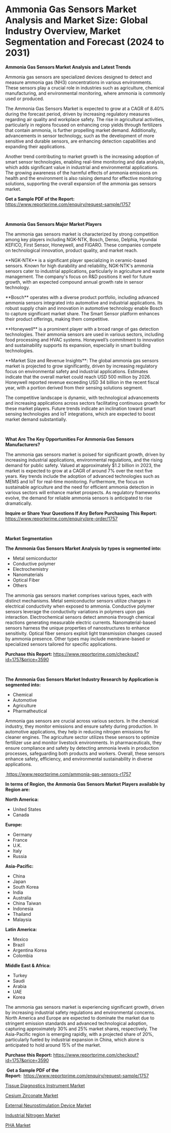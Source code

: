 <p><h1>Ammonia Gas Sensors Market Analysis and Market Size: Global Industry Overview, Market Segmentation and Forecast (2024 to 2031)</h1></p><p><strong>Ammonia Gas Sensors Market Analysis and Latest Trends</strong></p>
<p><p>Ammonia gas sensors are specialized devices designed to detect and measure ammonia gas (NH3) concentrations in various environments. These sensors play a crucial role in industries such as agriculture, chemical manufacturing, and environmental monitoring, where ammonia is commonly used or produced. </p><p>The Ammonia Gas Sensors Market is expected to grow at a CAGR of 8.40% during the forecast period, driven by increasing regulatory measures regarding air quality and workplace safety. The rise in agricultural activities, particularly in regions focused on enhancing crop yields through fertilizers that contain ammonia, is further propelling market demand. Additionally, advancements in sensor technology, such as the development of more sensitive and durable sensors, are enhancing detection capabilities and expanding their applications.</p><p>Another trend contributing to market growth is the increasing adoption of smart sensor technologies, enabling real-time monitoring and data analysis, which adds significant value in industrial and environmental applications. The growing awareness of the harmful effects of ammonia emissions on health and the environment is also raising demand for effective monitoring solutions, supporting the overall expansion of the ammonia gas sensors market.</p></p>
<p><strong>Get a Sample PDF of the Report:&nbsp;</strong> <a href="https://www.reportprime.com/enquiry/request-sample/1757">https://www.reportprime.com/enquiry/request-sample/1757</a></p>
<p>&nbsp;</p>
<p><strong>Ammonia Gas Sensors Major Market Players</strong></p>
<p><p>The ammonia gas sensors market is characterized by strong competition among key players including NGK-NTK, Bosch, Denso, Delphia, Hyundai KEFICO, First Sensor, Honeywell, and FIGARO. These companies compete on technological innovation, product quality, and market reach.</p><p>**NGK-NTK** is a significant player specializing in ceramic-based sensors. Known for high durability and reliability, NGK-NTK's ammonia sensors cater to industrial applications, particularly in agriculture and waste management. The company's focus on R&D positions it well for future growth, with an expected compound annual growth rate in sensor technology.</p><p>**Bosch** operates with a diverse product portfolio, including advanced ammonia sensors integrated into automotive and industrial applications. Its robust supply chain and innovation in automotive technology enable Bosch to capture significant market share. The Smart Sensor platform enhances their product offerings, making them competitive.</p><p>**Honeywell** is a prominent player with a broad range of gas detection technologies. Their ammonia sensors are used in various sectors, including food processing and HVAC systems. Honeywell’s commitment to innovation and sustainability supports its expansion, especially in smart building technologies.</p><p>**Market Size and Revenue Insights**: The global ammonia gas sensors market is projected to grow significantly, driven by increasing regulatory focus on environmental safety and industrial applications. Estimates indicate that the overall market could reach USD 500 million by 2026. Honeywell reported revenue exceeding USD 34 billion in the recent fiscal year, with a portion derived from their sensing solutions segment.</p><p>The competitive landscape is dynamic, with technological advancements and increasing applications across sectors facilitating continuous growth for these market players. Future trends indicate an inclination toward smart sensing technologies and IoT integrations, which are expected to boost market demand substantially.</p></p>
<p>&nbsp;</p>
<p><strong>What Are The Key Opportunities For Ammonia Gas Sensors Manufacturers?</strong></p>
<p><p>The ammonia gas sensors market is poised for significant growth, driven by increasing industrial applications, environmental regulations, and the rising demand for public safety. Valued at approximately $1.2 billion in 2023, the market is expected to grow at a CAGR of around 7% over the next five years. Key trends include the adoption of advanced technologies such as MEMS and IoT for real-time monitoring. Furthermore, the focus on sustainable agriculture and the need for efficient ammonia detection in various sectors will enhance market prospects. As regulatory frameworks evolve, the demand for reliable ammonia sensors is anticipated to rise dramatically.</p></p>
<p><strong>Inquire or Share Your Questions If Any Before Purchasing This Report:</strong> <a href="https://www.reportprime.com/enquiry/pre-order/1757">https://www.reportprime.com/enquiry/pre-order/1757</a></p>
<p>&nbsp;</p>
<p><strong>Market Segmentation</strong></p>
<p><strong>The Ammonia Gas Sensors Market Analysis by types is segmented into:</strong></p>
<p><ul><li>Metal semiconductor</li><li>Conductive polymer</li><li>Electrochemistry</li><li>Nanomaterials</li><li>Optical Fiber</li><li>Others</li></ul></p>
<p><p>The ammonia gas sensors market comprises various types, each with distinct mechanisms. Metal semiconductor sensors utilize changes in electrical conductivity when exposed to ammonia. Conductive polymer sensors leverage the conductivity variations in polymers upon gas interaction. Electrochemical sensors detect ammonia through chemical reactions generating measurable electric currents. Nanomaterial-based sensors harness the unique properties of nanostructures to enhance sensitivity. Optical fiber sensors exploit light transmission changes caused by ammonia presence. Other types may include membrane-based or specialized sensors tailored for specific applications.</p></p>
<p><strong>Purchase this Report:&nbsp;</strong><a href="https://www.reportprime.com/checkout?id=1757&price=3590">https://www.reportprime.com/checkout?id=1757&price=3590</a></p>
<p>&nbsp;</p>
<p><strong>The Ammonia Gas Sensors Market Industry Research by Application is segmented into:</strong></p>
<p><ul><li>Chemical</li><li>Automotive</li><li>Agriculture</li><li>Pharmatheutical</li></ul></p>
<p><p>Ammonia gas sensors are crucial across various sectors. In the chemical industry, they monitor emissions and ensure safety during production. In automotive applications, they help in reducing nitrogen emissions for cleaner engines. The agriculture sector utilizes these sensors to optimize fertilizer use and monitor livestock environments. In pharmaceuticals, they ensure compliance and safety by detecting ammonia levels in production processes, safeguarding both products and workers. Overall, these sensors enhance safety, efficiency, and environmental sustainability in diverse applications.</p></p>
<p><a href="https://www.reportprime.com/ammonia-gas-sensors-r1757">&nbsp;https://www.reportprime.com/ammonia-gas-sensors-r1757</a></p>
<p><strong>In terms of Region, the Ammonia Gas Sensors Market Players available by Region are:</strong></p>
<p>
    <p> <strong> North America: </strong>
        <ul>
            <li>United States</li>
            <li>Canada</li>
        </ul>
        </p> 
    <p> <strong> Europe: </strong>
        <ul>
            <li>Germany</li>
            <li>France</li>
            <li>U.K.</li>
            <li>Italy</li>
            <li>Russia</li>
        </ul>
        </p> 
    <p> <strong> Asia-Pacific: </strong>
        <ul>
            <li>China</li>
            <li>Japan</li>
            <li>South Korea</li>
            <li>India</li>
            <li>Australia</li>
            <li>China Taiwan</li>
            <li>Indonesia</li>
            <li>Thailand</li>
            <li>Malaysia</li>
        </ul>
        </p> 
    <p> <strong> Latin America: </strong>
        <ul>
            <li>Mexico</li>
            <li>Brazil</li>
            <li>Argentina Korea</li>
            <li>Colombia</li>
        </ul>
        </p> 
    <p> <strong> Middle East & Africa: </strong>
        <ul>
            <li>Turkey</li>
            <li>Saudi</li>
            <li>Arabia</li>
            <li>UAE</li>
            <li>Korea</li>
        </ul>
    </p>
    </p>
<p><p>The ammonia gas sensors market is experiencing significant growth, driven by increasing industrial safety regulations and environmental concerns. North America and Europe are expected to dominate the market due to stringent emission standards and advanced technological adoption, capturing approximately 30% and 25% market shares, respectively. The Asia-Pacific region is emerging rapidly, with a projected share of 20%, particularly fueled by industrial expansion in China, which alone is anticipated to hold around 15% of the market.</p></p>
<p><strong>Purchase this Report: </strong><a href="https://www.reportprime.com/checkout?id=1757&price=3590">https://www.reportprime.com/checkout?id=1757&price=3590</a></p>
<p>&nbsp;<strong>Get a Sample PDF of the Report:&nbsp;&nbsp;</strong><a href="https://www.reportprime.com/enquiry/request-sample/1757">https://www.reportprime.com/enquiry/request-sample/1757</a></p>
<p><strong></strong></p>
<p><p><a href="https://issuu.com/reportprime-2/docs/tissue-diagnostics-instrument-marke_aeda2a1ca0f836">Tissue Diagnostics Instrument Market</a></p><p><a href="https://medium.com/@paulmcglynn6456/cesium-zirconate-market-2024-2031-industry-insights-and-investment-opportunities-8efc306f84f6">Cesium Zirconate Market</a></p><p><a href="https://issuu.com/reportprime-2/docs/external-neurostimulation-device-ma_1847a420a5241a">External Neurostimulation Device Market</a></p><p><a href="https://www.linkedin.com/pulse/global-perspectives-industrial-nitrogen-market-trends-forecast-8xznc?trackingId=1WPGnJ%2F%2FQsCtzP28hBtIlw%3D%3D">Industrial Nitrogen Market</a></p><p><a href="https://www.linkedin.com/pulse/pha-market-size-share-analysis-growth-trends-forecasts-2024-ikjhc?trackingId=LAHifuOUQ96%2Ffvinl8rK0Q%3D%3D">PHA Market</a></p></p>